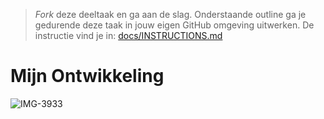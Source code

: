 > _Fork_ deze deeltaak en ga aan de slag. 
Onderstaande outline ga je gedurende deze taak in jouw eigen GitHub omgeving uitwerken. 
De instructie vind je in: [docs/INSTRUCTIONS.md](docs/INSTRUCTIONS.md)

# Mijn Ontwikkeling 

![IMG-3933](https://github.com/iBadr49/choices-choices-schets-je-ontwikkeling/assets/112857932/c6781e2d-b763-4433-9c9f-2036baecd3ab)

